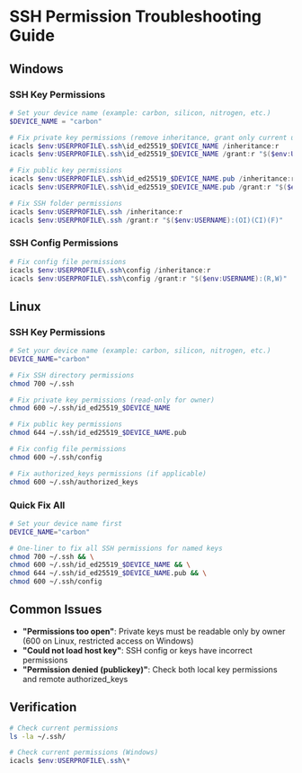 # SSH Permission Troubleshooting Guide

## Windows

### SSH Key Permissions
```powershell
# Set your device name (example: carbon, silicon, nitrogen, etc.)
$DEVICE_NAME = "carbon"

# Fix private key permissions (remove inheritance, grant only current user)
icacls $env:USERPROFILE\.ssh\id_ed25519_$DEVICE_NAME /inheritance:r
icacls $env:USERPROFILE\.ssh\id_ed25519_$DEVICE_NAME /grant:r "$($env:USERNAME):(R)"

# Fix public key permissions
icacls $env:USERPROFILE\.ssh\id_ed25519_$DEVICE_NAME.pub /inheritance:r
icacls $env:USERPROFILE\.ssh\id_ed25519_$DEVICE_NAME.pub /grant:r "$($env:USERNAME):(R)"

# Fix SSH folder permissions
icacls $env:USERPROFILE\.ssh /inheritance:r
icacls $env:USERPROFILE\.ssh /grant:r "$($env:USERNAME):(OI)(CI)(F)"
```

### SSH Config Permissions
```powershell
# Fix config file permissions
icacls $env:USERPROFILE\.ssh\config /inheritance:r
icacls $env:USERPROFILE\.ssh\config /grant:r "$($env:USERNAME):(R,W)"
```

## Linux

### SSH Key Permissions
```bash
# Set your device name (example: carbon, silicon, nitrogen, etc.)
DEVICE_NAME="carbon"

# Fix SSH directory permissions
chmod 700 ~/.ssh

# Fix private key permissions (read-only for owner)
chmod 600 ~/.ssh/id_ed25519_$DEVICE_NAME

# Fix public key permissions
chmod 644 ~/.ssh/id_ed25519_$DEVICE_NAME.pub

# Fix config file permissions
chmod 600 ~/.ssh/config

# Fix authorized_keys permissions (if applicable)
chmod 600 ~/.ssh/authorized_keys
```

### Quick Fix All
```bash
# Set your device name first
DEVICE_NAME="carbon"

# One-liner to fix all SSH permissions for named keys
chmod 700 ~/.ssh && \
chmod 600 ~/.ssh/id_ed25519_$DEVICE_NAME && \
chmod 644 ~/.ssh/id_ed25519_$DEVICE_NAME.pub && \
chmod 600 ~/.ssh/config
```

## Common Issues

- **"Permissions too open"**: Private keys must be readable only by owner (600 on Linux, restricted access on Windows)
- **"Could not load host key"**: SSH config or keys have incorrect permissions
- **"Permission denied (publickey)"**: Check both local key permissions and remote authorized_keys

## Verification

```bash
# Check current permissions
ls -la ~/.ssh/
```

```powershell
# Check current permissions (Windows)
icacls $env:USERPROFILE\.ssh\*
```